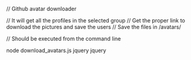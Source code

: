 // Github avatar downloader

// It will get all the profiles in the selected group
// Get the proper link to download the pictures and save the users
// Save the files in /avatars/

// Should be executed from the command line


node download_avatars.js jquery jquery